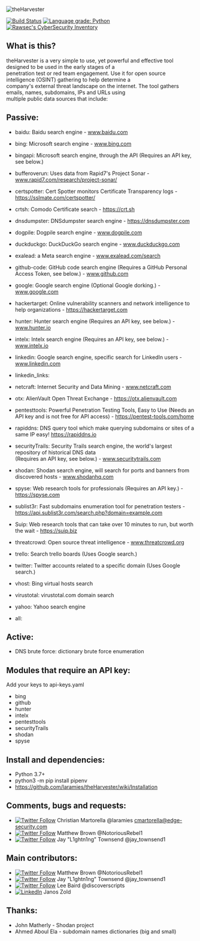 ![theHarvester](https://github.com/laramies/theHarvester/blob/master/theHarvester-logo.png)

[![Build Status](https://travis-ci.com/laramies/theHarvester.svg?branch=master)](https://travis-ci.com/laramies/theHarvester) [![Language grade: Python](https://img.shields.io/lgtm/grade/python/g/laramies/theHarvester.svg?logo=lgtm&logoWidth=18)](https://lgtm.com/projects/g/laramies/theHarvester/context:python)
[![Rawsec's CyberSecurity Inventory](https://inventory.rawsec.ml/img/badges/Rawsec-inventoried-FF5050_flat_without_logo.svg)](https://inventory.rawsec.ml/)

What is this?
-------------
theHarvester is a very simple to use, yet powerful and effective tool designed to be used in the early stages of a<br>
penetration test or red team engagement. Use it for open source intelligence (OSINT) gathering to help determine a<br>
company's external threat landscape on the internet. The tool gathers emails, names, subdomains, IPs and URLs using<br>
multiple public data sources that include:

Passive:
--------
* baidu: Baidu search engine - www.baidu.com

* bing: Microsoft search engine - www.bing.com

* bingapi: Microsoft search engine, through the API (Requires an API key, see below.)

* bufferoverun: Uses data from Rapid7's Project Sonar - www.rapid7.com/research/project-sonar/

* certspotter: Cert Spotter monitors Certificate Transparency logs - https://sslmate.com/certspotter/

* crtsh: Comodo Certificate search - https://crt.sh

* dnsdumpster: DNSdumpster search engine - https://dnsdumpster.com

* dogpile: Dogpile search engine - www.dogpile.com

* duckduckgo: DuckDuckGo search engine - www.duckduckgo.com

* exalead: a Meta search engine - www.exalead.com/search

* github-code: GitHub code search engine (Requires a GitHub Personal Access Token, see below.) - www.github.com

* google: Google search engine (Optional Google dorking.) - www.google.com

* hackertarget: Online vulnerability scanners and network intelligence to help organizations - https://hackertarget.com

* hunter: Hunter search engine (Requires an API key, see below.) - www.hunter.io

* intelx: Intelx search engine (Requires an API key, see below.) - www.intelx.io

* linkedin: Google search engine, specific search for LinkedIn users - www.linkedin.com

* linkedin_links: 

* netcraft: Internet Security and Data Mining - www.netcraft.com

* otx: AlienVault Open Threat Exchange - https://otx.alienvault.com

* pentesttools: Powerful Penetration Testing Tools, Easy to Use (Needs an API key and is not free for API access) - https://pentest-tools.com/home

* rapiddns: DNS query tool which make querying subdomains or sites of a same IP easy! https://rapiddns.io

* securityTrails: Security Trails search engine, the world's largest repository of historical DNS data<br>
  (Requires an API key, see below.) - www.securitytrails.com

* shodan: Shodan search engine, will search for ports and banners from discovered hosts - www.shodanhq.com

* spyse: Web research tools for professionals (Requires an API key.) - https://spyse.com

* sublist3r: Fast subdomains enumeration tool for penetration testers - https://api.sublist3r.com/search.php?domain=example.com

* Suip: Web research tools that can take over 10 minutes to run, but worth the wait - https://suip.biz

* threatcrowd: Open source threat intelligence - www.threatcrowd.org

* trello: Search trello boards (Uses Google search.)

* twitter: Twitter accounts related to a specific domain (Uses Google search.)

* vhost: Bing virtual hosts search

* virustotal: virustotal.com domain search

* yahoo: Yahoo search engine

* all:


Active:
-------
* DNS brute force: dictionary brute force enumeration


Modules that require an API key:
--------------------------------
Add your keys to api-keys.yaml

* bing
* github
* hunter
* intelx
* pentesttools
* securityTrails
* shodan
* spyse


Install and dependencies:
-------------------------
* Python 3.7+
* python3 -m pip install pipenv
* https://github.com/laramies/theHarvester/wiki/Installation


Comments, bugs and requests:
----------------------------
* [![Twitter Follow](https://img.shields.io/twitter/follow/laramies.svg?style=social&label=Follow)](https://twitter.com/laramies) Christian Martorella @laramies
cmartorella@edge-security.com
* [![Twitter Follow](https://img.shields.io/twitter/follow/NotoriousRebel1.svg?style=social&label=Follow)](https://twitter.com/NotoriousRebel1) Matthew Brown @NotoriousRebel1
* [![Twitter Follow](https://img.shields.io/twitter/follow/jay_townsend1.svg?style=social&label=Follow)](https://twitter.com/jay_townsend1) Jay "L1ghtn1ng" Townsend @jay_townsend1


Main contributors:
------------------
* [![Twitter Follow](https://img.shields.io/twitter/follow/NotoriousRebel1.svg?style=social&label=Follow)](https://twitter.com/NotoriousRebel1) Matthew Brown @NotoriousRebel1
* [![Twitter Follow](https://img.shields.io/twitter/follow/jay_townsend1.svg?style=social&label=Follow)](https://twitter.com/jay_townsend1) Jay "L1ghtn1ng" Townsend @jay_townsend1
* [![Twitter Follow](https://img.shields.io/twitter/follow/discoverscripts.svg?style=social&label=Follow)](https://twitter.com/discoverscripts) Lee Baird @discoverscripts 
* [![LinkedIn](https://static.licdn.com/scds/common/u/img/webpromo/btn_viewmy_160x25.png)](https://www.linkedin.com/in/janoszold/)  Janos Zold


Thanks:
-------
* John Matherly - Shodan project
* Ahmed Aboul Ela - subdomain names dictionaries (big and small)
